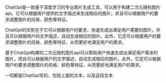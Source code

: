 ChatGpt是一款基于深度学习的专业图片生成工具，可以用于构建二次元随机图片api。它可以根据用户提供的文字描述来生成相应的图片，并且可以根据用户的要求调整图片的风格、颜色等特征。

ChatGpt的优势在于它可以根据用户的要求，快速生成出满足用户需要的图片，并且可以根据用户的文字描述，自动生成相应的图片。此外，它还可以根据用户的要求调整图片的风格、颜色等特征，从而更好地满足用户的需求。

基于ChatGpt构建的二次元随机图片api可以帮助用户快速生成出满足用户需求的图片，而且可以根据用户的文字描述，自动生成相应的图片。此外，它还可以根据用户的要求调整图片的风格、颜色等特征，从而更好地满足用户的需求。

一切都是ChatGpt写的，包括上面的文本，以及这段文本